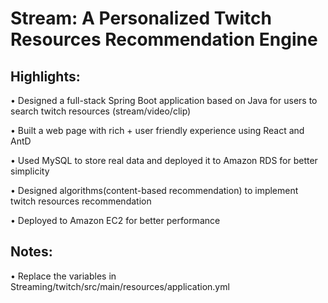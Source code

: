 # Stream: A Personalized Twitch Resources Recommendation Engine

## Highlights:

• Designed a full-stack Spring Boot application based on Java for users to search twitch resources (stream/video/clip)

• Built a web page with rich + user friendly experience using React and AntD

• Used MySQL to store real data and deployed it to Amazon RDS for better simplicity

• Designed algorithms(content-based recommendation) to implement twitch resources recommendation

• Deployed to Amazon EC2 for better performance

## Notes:

• Replace the variables in Streaming/twitch/src/main/resources/application.yml

